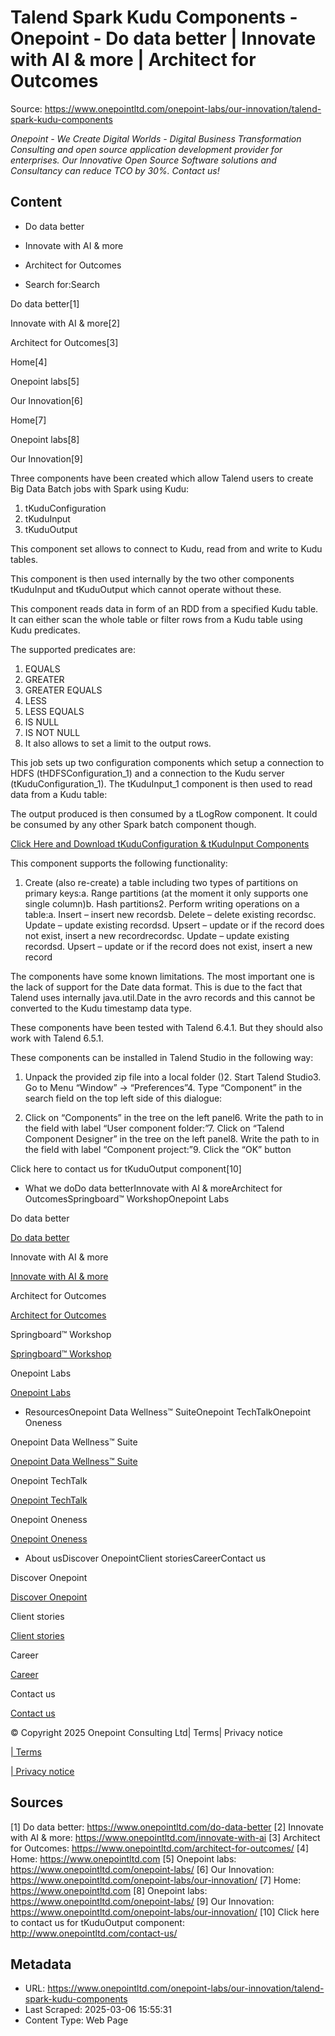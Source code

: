 # Talend Spark Kudu Components - Onepoint - Do data better | Innovate with AI & more | Architect for Outcomes

Source: https://www.onepointltd.com/onepoint-labs/our-innovation/talend-spark-kudu-components

_Onepoint - We Create Digital Worlds - Digital Business Transformation Consulting and open source application development provider for enterprises. Our Innovative Open Source Software solutions and Consultancy can reduce TCO by 30%. Contact us!_

## Content

- Do data better
- Innovate with AI & more
- Architect for Outcomes

- Search for:Search

Do data better[1]

Innovate with AI & more[2]

Architect for Outcomes[3]

Home[4]

Onepoint labs[5]

Our Innovation[6]

Home[7]

Onepoint labs[8]

Our Innovation[9]

Three components have been created which allow Talend users to create Big Data Batch jobs with Spark using Kudu:

1. tKuduConfiguration
2. tKuduInput
3. tKuduOutput

This component set allows to connect to Kudu, read from and write to Kudu tables.

This component is then used internally by the two other components tKuduInput and tKuduOutput which cannot operate without these.

This component reads data in form of an RDD from a specified Kudu table. It can either scan the whole table or filter rows from a Kudu table using Kudu predicates.

The supported predicates are:

1. EQUALS
2. GREATER
3. GREATER EQUALS
4. LESS
5. LESS EQUALS
6. IS NULL
7. IS NOT NULL
8. It also allows to set a limit to the output rows.

This job sets up two configuration components which setup a connection to HDFS (tHDFSConfiguration_1) and a connection to the Kudu server (tKuduConfiguration_1). The tKuduInput_1 component is then used to read data from a Kudu table:

The output produced is then consumed by a tLogRow component. It could be consumed by any other Spark batch component though.

[Click Here and Download tKuduConfiguration & tKuduInput Components](ambaawards.com/wp-content/uploads/2019/12/spark_kudu_components.zip)

This component supports the following functionality:

1. Create (also re-create) a table including two types of partitions on primary keys:a. Range partitions (at the moment it only supports one single column)b. Hash partitions2. Perform writing operations on a table:a. Insert – insert new recordsb. Delete – delete existing recordsc. Update – update existing recordsd. Upsert – update or if the record does not exist, insert a new recordrecordsc. Update – update existing recordsd. Upsert – update or if the record does not exist, insert a new record

The components have some known limitations. The most important one is the lack of support for the Date data format. This is due to the fact that Talend uses internally java.util.Date in the avro records and this cannot be converted to the Kudu timestamp data type.

These components have been tested with Talend 6.4.1. But they should also work with Talend 6.5.1.

These components can be installed in Talend Studio in the following way:

1. Unpack the provided zip file into a local folder ()2. Start Talend Studio3. Go to Menu “Window” -> “Preferences”4. Type “Component” in the search field on the top left side of this dialogue:

2. Click on “Components” in the tree on the left panel6. Write the path to in the field with label “User component folder:”7. Click on “Talend Component Designer” in the tree on the left panel8. Write the path to in the field with label “Component project:”9. Click the “OK” button

Click here to contact us for tKuduOutput component[10]

- What we doDo data betterInnovate with AI & moreArchitect for OutcomesSpringboard™ WorkshopOnepoint Labs

Do data better

[Do data better](/do-data-better)

Innovate with AI & more

[Innovate with AI & more](/innovate-with-ai-more/)

Architect for Outcomes

[Architect for Outcomes](/architect-for-outcomes/)

Springboard™ Workshop

[Springboard™ Workshop](/onepoint-springboard/)

Onepoint Labs

[Onepoint Labs](/onepoint-labs/)

- ResourcesOnepoint Data Wellness™ SuiteOnepoint TechTalkOnepoint Oneness

Onepoint Data Wellness™ Suite

[Onepoint Data Wellness™ Suite](/data-wellness/)

Onepoint TechTalk

[Onepoint TechTalk](/techtalk)

Onepoint Oneness

[Onepoint Oneness](/oneness/)

- About usDiscover OnepointClient storiesCareerContact us

Discover Onepoint

[Discover Onepoint](/discover-onepoint/)

Client stories

[Client stories](/client-stories/)

Career

[Career](/career-opportunities/)

Contact us

[Contact us](/contact-us/)

© Copyright 2025 Onepoint Consulting Ltd| Terms| Privacy notice

[| Terms](/policies/)

[| Privacy notice](/policies/privacy-policy/)

## Sources

[1] Do data better: https://www.onepointltd.com/do-data-better
[2] Innovate with AI & more: https://www.onepointltd.com/innovate-with-ai
[3] Architect for Outcomes: https://www.onepointltd.com/architect-for-outcomes/
[4] Home: https://www.onepointltd.com
[5] Onepoint labs: https://www.onepointltd.com/onepoint-labs/
[6] Our Innovation: https://www.onepointltd.com/onepoint-labs/our-innovation/
[7] Home: https://www.onepointltd.com
[8] Onepoint labs: https://www.onepointltd.com/onepoint-labs/
[9] Our Innovation: https://www.onepointltd.com/onepoint-labs/our-innovation/
[10] Click here to contact us for tKuduOutput component: http://www.onepointltd.com/contact-us/

## Metadata

- URL: https://www.onepointltd.com/onepoint-labs/our-innovation/talend-spark-kudu-components
- Last Scraped: 2025-03-06 15:55:31
- Content Type: Web Page
